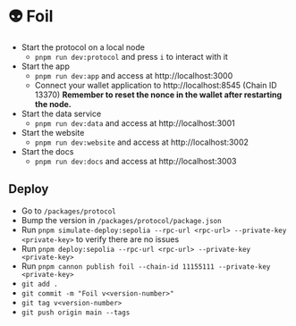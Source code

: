 # 👽 Foil

- Start the protocol on a local node
  - `pnpm run dev:protocol` and press `i` to interact with it
- Start the app
  - `pnpm run dev:app` and access at http://localhost:3000
  - Connect your wallet application to http://localhost:8545 (Chain ID 13370) **Remember to reset the nonce in the wallet after restarting the node.**
- Start the data service
  - `pnpm run dev:data` and access at http://localhost:3001
- Start the website
  - `pnpm run dev:website` and access at http://localhost:3002
- Start the docs
  - `pnpm run dev:docs` and access at http://localhost:3003

## Deploy

- Go to `/packages/protocol`
- Bump the version in `/packages/protocol/package.json`
- Run `pnpm simulate-deploy:sepolia --rpc-url <rpc-url> --private-key <private-key>` to verify there are no issues
- Run `pnpm deploy:sepolia --rpc-url <rpc-url> --private-key <private-key>`
- Run `pnpm cannon publish foil --chain-id 11155111 --private-key <private-key>`
- `git add .`
- `git commit -m "Foil v<version-number>"`
- `git tag v<version-number>`
- `git push origin main --tags`